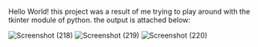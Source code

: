 Hello World!
this project was a result of me trying to play around with the tkinter module of python.
the output is attached below:

![Screenshot (218)](https://github.com/YuKa2004/attendance-tracker/assets/138581073/fda2610b-ce70-48f4-83a2-89cad1b05ceb)
![Screenshot (219)](https://github.com/YuKa2004/attendance-tracker/assets/138581073/40c516ff-09cc-45ee-a703-75ec82b70ca1)
![Screenshot (220)](https://github.com/YuKa2004/attendance-tracker/assets/138581073/380bffba-a874-4a9f-bf1b-8390481c6659)


